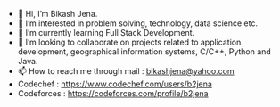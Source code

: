 - 👋 Hi, I’m Bikash Jena.
- 👀 I’m interested in problem solving, technology, data science etc.
- 🌱 I’m currently learning Full Stack Development.
- 💞️ I’m looking to collaborate on projects related to application development, geographical information systems, C/C++, Python and Java.
- 📫 How to reach me through mail : bikashjena@yahoo.com
- Codechef : https://www.codechef.com/users/b2jena
- Codeforces : https://codeforces.com/profile/b2jena

<!---
b2jena/b2jena is a ✨ special ✨ repository because its `README.md` (this file) appears on your GitHub profile.
You can click the Preview link to take a look at your changes.
--->
